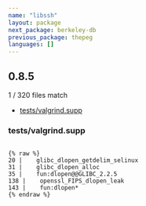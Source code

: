 ```yaml
---
name: "libssh"
layout: package
next_package: berkeley-db
previous_package: thepeg
languages: []
---
```

## 0.8.5
1 / 320 files match

 - [tests/valgrind.supp](#testsvalgrindsupp)

### tests/valgrind.supp

```

{% raw %}
20 |    glibc_dlopen_getdelim_selinux
31 |    glibc_dlopen_alloc
35 |    fun:dlopen@@GLIBC_2.2.5
138 |    openssl_FIPS_dlopen_leak
143 |    fun:dlopen*
{% endraw %}

```